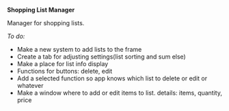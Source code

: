 **Shopping List Manager**

Manager for shopping lists.


*To do:*
- Make a new system to add lists to the frame
- Create a tab for adjusting settings(list sorting and sum else)
- Make a place for list info display
- Functions for buttons: delete, edit
- Add a selected function so app knows which list to delete or edit or whatever
- Make a window where to add or edit items to list. details: items, quantity, price